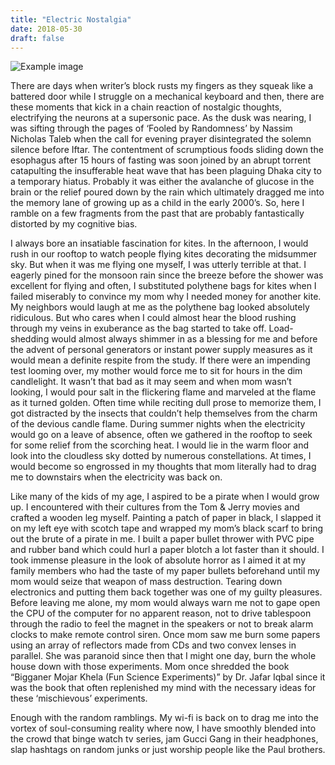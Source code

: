 ```yaml
---
title: "Electric Nostalgia"
date: 2018-05-30
draft: false
---
```

![Example image](https://miro.medium.com/max/700/1*Rz7h8QSq6-I42cI6hPEbRw.jpeg)

There are days when writer’s block rusts my fingers as they squeak like a battered door while I struggle on a mechanical keyboard and then, there are these moments that kick in a chain reaction of nostalgic thoughts, electrifying the neurons at a supersonic pace. As the dusk was nearing, I was sifting through the pages of ‘Fooled by Randomness’ by Nassim Nicholas Taleb when the call for evening prayer disintegrated the solemn silence before Iftar. The contentment of scrumptious foods sliding down the esophagus after 15 hours of fasting was soon joined by an abrupt torrent catapulting the insufferable heat wave that has been plaguing Dhaka city to a temporary hiatus. Probably it was either the avalanche of glucose in the brain or the relief poured down by the rain which ultimately dragged me into the memory lane of growing up as a child in the early 2000’s. So, here I ramble on a few fragments from the past that are probably fantastically distorted by my cognitive bias.

I always bore an insatiable fascination for kites. In the afternoon, I would rush in our rooftop to watch people flying kites decorating the midsummer sky. But when it was me flying one myself, I was utterly terrible at that. I eagerly pined for the monsoon rain since the breeze before the shower was excellent for flying and often, I substituted polythene bags for kites when I failed miserably to convince my mom why I needed money for another kite. My neighbors would laugh at me as the polythene bag looked absolutely ridiculous. But who cares when I could almost hear the blood rushing through my veins in exuberance as the bag started to take off. Load-shedding would almost always shimmer in as a blessing for me and before the advent of personal generators or instant power supply measures as it would mean a definite respite from the study. If there were an impending test looming over, my mother would force me to sit for hours in the dim candlelight. It wasn’t that bad as it may seem and when mom wasn’t looking, I would pour salt in the flickering flame and marveled at the flame as it turned golden. Often time while reciting dull prose to memorize them, I got distracted by the insects that couldn’t help themselves from the charm of the devious candle flame. During summer nights when the electricity would go on a leave of absence, often we gathered in the rooftop to seek for some relief from the scorching heat. I would lie in the warm floor and look into the cloudless sky dotted by numerous constellations. At times, I would become so engrossed in my thoughts that mom literally had to drag me to downstairs when the electricity was back on.

Like many of the kids of my age, I aspired to be a pirate when I would grow up. I encountered with their cultures from the Tom & Jerry movies and crafted a wooden leg myself. Painting a patch of paper in black, I slapped it on my left eye with scotch tape and wrapped my mom’s black scarf to bring out the brute of a pirate in me. I built a paper bullet thrower with PVC pipe and rubber band which could hurl a paper blotch a lot faster than it should. I took immense pleasure in the look of absolute horror as I aimed it at my family members who had the taste of my paper bullets beforehand until my mom would seize that weapon of mass destruction. Tearing down electronics and putting them back together was one of my guilty pleasures. Before leaving me alone, my mom would always warn me not to gape open the CPU of the computer for no apparent reason, not to drive tablespoon through the radio to feel the magnet in the speakers or not to break alarm clocks to make remote control siren. Once mom saw me burn some papers using an array of reflectors made from CDs and two convex lenses in parallel. She was paranoid since then that I might one day, burn the whole house down with those experiments. Mom once shredded the book “Bigganer Mojar Khela (Fun Science Experiments)” by Dr. Jafar Iqbal since it was the book that often replenished my mind with the necessary ideas for these ‘mischievous’ experiments.

Enough with the random ramblings. My wi-fi is back on to drag me into the vortex of soul-consuming reality where now, I have smoothly blended into the crowd that binge watch tv series, jam Gucci Gang in their headphones, slap hashtags on random junks or just worship people like the Paul brothers.
